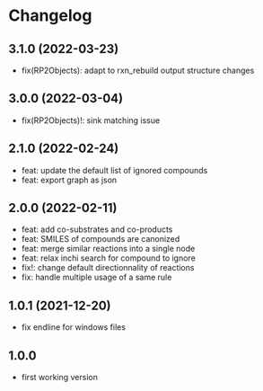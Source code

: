# Changelog

## 3.1.0 (2022-03-23)
- fix(RP2Objects): adapt to rxn_rebuild output structure changes

## 3.0.0 (2022-03-04)
- fix(RP2Objects)!: sink matching issue

## 2.1.0 (2022-02-24)
- feat: update the default list of ignored compounds
- feat: export graph as json

## 2.0.0 (2022-02-11)
- feat: add co-substrates and co-products
- feat: SMILES of compounds are canonized
- feat: merge similar reactions into a single node
- feat: relax inchi search for compound to ignore
- fix!: change default directionnality of reactions
- fix: handle multiple usage of a same rule

## 1.0.1 (2021-12-20)
- fix endline for windows files

## 1.0.0
- first working version